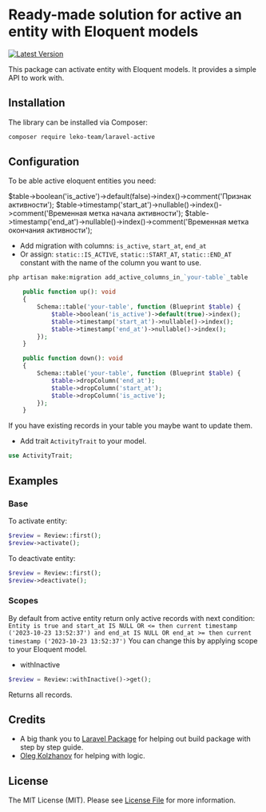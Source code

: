 # Ready-made solution for active an entity with Eloquent models

[![Latest Version](https://img.shields.io/github/release/leko-team/laravel-active.svg?style=flat-square)](https://github.com/leko-team/laravel-active/releases)

This package can activate entity with Eloquent models. It provides a
simple API to work with.

## Installation

The library can be installed via Composer:

```bash
composer require leko-team/laravel-active
```

## Configuration

To be able active eloquent entities you need:

$table->boolean('is_active')->default(false)->index()->comment('Признак активности');
$table->timestamp('start_at')->nullable()->index()->comment('Временная метка начала активности');
$table->timestamp('end_at')->nullable()->index()->comment('Временная метка окончания активности');

* Add migration with columns: `is_active`, `start_at`, `end_at`
* Or assign: `static::IS_ACTIVE`, `static::START_AT`, `static::END_AT` constant with the name of the column you want to use.

```php
php artisan make:migration add_active_columns_in_`your-table`_table
```

```php
    public function up(): void
    {
        Schema::table('your-table', function (Blueprint $table) {
            $table->boolean('is_active')->default(true)->index();
            $table->timestamp('start_at')->nullable()->index();
            $table->timestamp('end_at')->nullable()->index();
        });
    }

    public function down(): void
    {
        Schema::table('your-table', function (Blueprint $table) {
            $table->dropColumn('end_at');
            $table->dropColumn('start_at');
            $table->dropColumn('is_active');
        });
    }
```

If you have existing records in your table you maybe want to update them.

* Add trait `ActivityTrait` to your model.

```php
use ActivityTrait;
```

## Examples

### Base

To activate entity:
```php
$review = Review::first();
$review->activate();
```

To deactivate entity:
```php
$review = Review::first();
$review->deactivate();
```

### Scopes

By default from active entity return only active records with next condition: `Entity is true and start_at IS NULL OR <= then current timestamp ('2023-10-23 13:52:37')
and end_at IS NULL OR end_at >= then current timestamp ('2023-10-23 13:52:37')`
You can change this by applying scope to your Eloquent model.

* withInactive
```php
$review = Review::withInactive()->get();
```
Returns all records.

## Credits

- A big thank you to [Laravel Package](https://www.laravelpackage.com/) for helping out build package with step by step guide.
- [Oleg Kolzhanov](https://github.com/oleg-kolzhanov) for helping with logic.
## License

The MIT License (MIT). Please see [License File](LICENSE.md) for more information.

